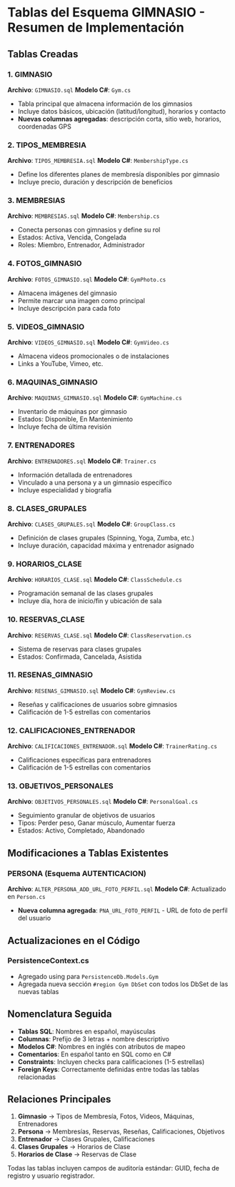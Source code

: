 # Tablas del Esquema GIMNASIO - Resumen de Implementación

## Tablas Creadas

### 1. GIMNASIO
**Archivo**: `GIMNASIO.sql`
**Modelo C#**: `Gym.cs`
- Tabla principal que almacena información de los gimnasios
- Incluye datos básicos, ubicación (latitud/longitud), horarios y contacto
- **Nuevas columnas agregadas**: descripción corta, sitio web, horarios, coordenadas GPS

### 2. TIPOS_MEMBRESIA
**Archivo**: `TIPOS_MEMBRESIA.sql`
**Modelo C#**: `MembershipType.cs`
- Define los diferentes planes de membresía disponibles por gimnasio
- Incluye precio, duración y descripción de beneficios

### 3. MEMBRESIAS
**Archivo**: `MEMBRESIAS.sql`
**Modelo C#**: `Membership.cs`
- Conecta personas con gimnasios y define su rol
- Estados: Activa, Vencida, Congelada
- Roles: Miembro, Entrenador, Administrador

### 4. FOTOS_GIMNASIO
**Archivo**: `FOTOS_GIMNASIO.sql`
**Modelo C#**: `GymPhoto.cs`
- Almacena imágenes del gimnasio
- Permite marcar una imagen como principal
- Incluye descripción para cada foto

### 5. VIDEOS_GIMNASIO
**Archivo**: `VIDEOS_GIMNASIO.sql`
**Modelo C#**: `GymVideo.cs`
- Almacena videos promocionales o de instalaciones
- Links a YouTube, Vimeo, etc.

### 6. MAQUINAS_GIMNASIO
**Archivo**: `MAQUINAS_GIMNASIO.sql`
**Modelo C#**: `GymMachine.cs`
- Inventario de máquinas por gimnasio
- Estados: Disponible, En Mantenimiento
- Incluye fecha de última revisión

### 7. ENTRENADORES
**Archivo**: `ENTRENADORES.sql`
**Modelo C#**: `Trainer.cs`
- Información detallada de entrenadores
- Vinculado a una persona y a un gimnasio específico
- Incluye especialidad y biografía

### 8. CLASES_GRUPALES
**Archivo**: `CLASES_GRUPALES.sql`
**Modelo C#**: `GroupClass.cs`
- Definición de clases grupales (Spinning, Yoga, Zumba, etc.)
- Incluye duración, capacidad máxima y entrenador asignado

### 9. HORARIOS_CLASE
**Archivo**: `HORARIOS_CLASE.sql`
**Modelo C#**: `ClassSchedule.cs`
- Programación semanal de las clases grupales
- Incluye día, hora de inicio/fin y ubicación de sala

### 10. RESERVAS_CLASE
**Archivo**: `RESERVAS_CLASE.sql`
**Modelo C#**: `ClassReservation.cs`
- Sistema de reservas para clases grupales
- Estados: Confirmada, Cancelada, Asistida

### 11. RESENAS_GIMNASIO
**Archivo**: `RESENAS_GIMNASIO.sql`
**Modelo C#**: `GymReview.cs`
- Reseñas y calificaciones de usuarios sobre gimnasios
- Calificación de 1-5 estrellas con comentarios

### 12. CALIFICACIONES_ENTRENADOR
**Archivo**: `CALIFICACIONES_ENTRENADOR.sql`
**Modelo C#**: `TrainerRating.cs`
- Calificaciones específicas para entrenadores
- Calificación de 1-5 estrellas con comentarios

### 13. OBJETIVOS_PERSONALES
**Archivo**: `OBJETIVOS_PERSONALES.sql`
**Modelo C#**: `PersonalGoal.cs`
- Seguimiento granular de objetivos de usuarios
- Tipos: Perder peso, Ganar músculo, Aumentar fuerza
- Estados: Activo, Completado, Abandonado

## Modificaciones a Tablas Existentes

### PERSONA (Esquema AUTENTICACION)
**Archivo**: `ALTER_PERSONA_ADD_URL_FOTO_PERFIL.sql`
**Modelo C#**: Actualizado en `Person.cs`
- **Nueva columna agregada**: `PNA_URL_FOTO_PERFIL` - URL de foto de perfil del usuario

## Actualizaciones en el Código

### PersistenceContext.cs
- Agregado using para `PersistenceDb.Models.Gym`
- Agregada nueva sección `#region Gym DbSet` con todos los DbSet de las nuevas tablas

## Nomenclatura Seguida

- **Tablas SQL**: Nombres en español, mayúsculas
- **Columnas**: Prefijo de 3 letras + nombre descriptivo
- **Modelos C#**: Nombres en inglés con atributos de mapeo
- **Comentarios**: En español tanto en SQL como en C#
- **Constraints**: Incluyen checks para calificaciones (1-5 estrellas)
- **Foreign Keys**: Correctamente definidas entre todas las tablas relacionadas

## Relaciones Principales

1. **Gimnasio** → Tipos de Membresía, Fotos, Videos, Máquinas, Entrenadores
2. **Persona** → Membresías, Reservas, Reseñas, Calificaciones, Objetivos
3. **Entrenador** → Clases Grupales, Calificaciones
4. **Clases Grupales** → Horarios de Clase
5. **Horarios de Clase** → Reservas de Clase

Todas las tablas incluyen campos de auditoría estándar: GUID, fecha de registro y usuario registrador.
